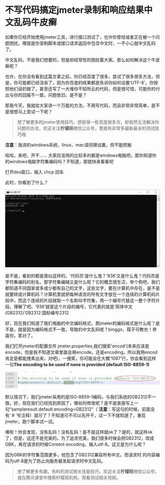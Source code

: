 # 不写代码搞定jmeter录制和响应结果中文乱码牛皮癣

如果你已经开始使用jmeter工具，进行接口测试了，也许你曾经或者正在被一个问题困扰，哪就是你录制脚本或接口请求返回中包含中文时，一不小心就中文乱码了。

中文乱码，不是我们想要的，但是却经常性的困扰着大家。那么如何解决这个牛皮癣呢？

也许，在你没有看到这篇文章之前，你已经百度了很多，尝试了很多很多方法，但是，你可能都已经沮丧了，因为你百度的结果都是告诉你如何设置‘UTF-8’，你按照他们说的做了，甚至还写了一大堆你不知所云的代码，但是很可惜，可能你的付出与你的回报不一致，问题依旧，是不是？

那我今天，我就给大家讲一个万能的方法，不用写代码，而且非常非常简单，是不是很想马上尝试一下呢？

> 想了解更多的jmeter使用技巧，想获得一些百度很多次，却依然无法解决你问题的办法，欢迎关注**柠檬班**微信公众号，里面有非常多最新最全的测试技巧哦

**注意**：我讲的windows系统，linux、mac请同理设置，但不能照搬

哈哈，来吧，开干......
大家应该用的比较多的都是windows电脑吧，那你知道你的windows电脑字符集编码吗？不知道，那就快来看看吧

打开dos窗口，输入 chcp 回车

此时，你看到了什么？


![p7.jpg](../image/p7.jpg)

是不是，看到的都是类似这样的。‘代码页’是什么鬼？‘936’又是什么鬼？代码页是字符集编码的别名，那字符集编辑又是什么呢？它的概念很生涩，举个例吧，我们都知道不同国家或多或少都有自己的文字，这些文字，要在计算机中存在，是不是就要转成计算机码？计算机里就把每种语言的所有文字放在一个连续的计算机码片段中，而这个连续的片段就取一个名称叫字符集，用一个编号代替这一整个字符片段，理解了吧。‘936’就是这个片段的编号，它代表的就是‘简体中文(GB2312)’GB2312:国标编号2312

好，现在我们知道了我们电脑的中文编码格式，那jmeter的编码格式是什么呢？是不是，就是因为编码格式不一致，导致的中文乱码呢？binggo，孺子可教也！恭喜你，答对了。

我们打开jmeter的配置文件 jmeter.properties,我们搜索'encod'(本来应该是encode，但是我不知道文章里面会用encode，还是encoding，所以我用encod肯定是都能搜素出来，对吧)，一搜索，你可能会在大概‘1087’行，你会看到这样一句**The encoding to be used if none is provided (default ISO-8859-1)**

![p8.jpg](../image/p8.jpg)

默认情况下，我们jmeter采用的是ISO-8859-1编码，与我们系统的GB2312不一致。好，现在我们已经找到原因了，哪如何修改呢？是不是直接写上一句“sampleresult.default.encoding=GB2312”（ **注意**：写这句的时候，前面没有‘ # ’号注释）就可了？不知道可不可以先开干，试一下不就知道了，重启jmeter，跑个脚本试一试。

噢啦！你会发现，没有乱码！没有乱码！是不是这样就ok了？是的，就这样ok了，但是，这还不是完美的。为了追求完美，我们很多时候会把GB2312，改成GBK，再在请求的时候Content encoding，输入utf-8。这又是为什么呢？

因为GBK的字符集范围更多，他包含了GB2312兼容所有中文。而请求时
的内容编码为utf-8是为了防止向服务器发起请求时中文乱码。

> 想了解更多有趣，有料的测试相关技能技巧，欢迎关注**柠檬班**微信公众号，或在腾讯课堂中搜索柠檬班机构，观看测试相关视频。